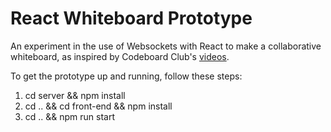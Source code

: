 # React Whiteboard Prototype

An experiment in the use of Websockets with React to make a collaborative whiteboard, as inspired by Codeboard Club's [videos](https://www.youtube.com/watch?v=LZTWYdU4nKk).

To get the prototype up and running, follow these steps:

1) cd server && npm install
2) cd .. && cd front-end && npm install
3) cd .. && npm run start